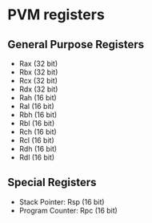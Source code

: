 # PVM registers

## General Purpose Registers
- Rax (32 bit)
- Rbx (32 bit)
- Rcx (32 bit)
- Rdx (32 bit)
- Rah (16 bit)
- Ral (16 bit)
- Rbh (16 bit)
- Rbl (16 bit)
- Rch (16 bit)
- Rcl (16 bit)
- Rdh (16 bit)
- Rdl (16 bit)

## Special Registers
- Stack Pointer: Rsp (16 bit)
- Program Counter: Rpc (16 bit)

